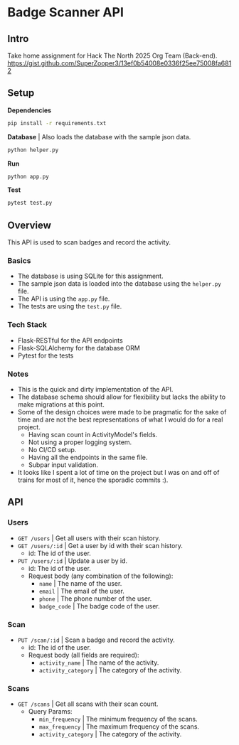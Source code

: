 # Badge Scanner API

## Intro

Take home assignment for Hack The North 2025 Org Team (Back-end).
https://gist.github.com/SuperZooper3/13ef0b54008e0336f25ee75008fa6812

## Setup

**Dependencies**

```bash
pip install -r requirements.txt
```

**Database** | Also loads the database with the sample json data.

```bash
python helper.py
```

**Run**

```bash
python app.py
```

**Test**

```bash
pytest test.py
```

## Overview

This API is used to scan badges and record the activity.

### Basics

- The database is using SQLite for this assignment.
- The sample json data is loaded into the database using the `helper.py` file.
- The API is using the `app.py` file.
- The tests are using the `test.py` file.

### Tech Stack

- Flask-RESTful for the API endpoints
- Flask-SQLAlchemy for the database ORM
- Pytest for the tests

### Notes

- This is the quick and dirty implementation of the API.
- The database schema should allow for flexibility but lacks the ability to make migrations at this point.
- Some of the design choices were made to be pragmatic for the sake of time and are not the best representations of what I would do for a real project.
  - Having scan count in ActivityModel's fields.
  - Not using a proper logging system.
  - No CI/CD setup.
  - Having all the endpoints in the same file.
  - Subpar input validation.
- It looks like I spent a lot of time on the project but I was on and off of trains for most of it, hence the sporadic commits :).

## API

### Users

- `GET /users` | Get all users with their scan history.
- `GET /users/:id` | Get a user by id with their scan history.
  - id: The id of the user.
- `PUT /users/:id` | Update a user by id.
  - id: The id of the user.
  - Request body (any combination of the following):
    - `name` | The name of the user.
    - `email` | The email of the user.
    - `phone` | The phone number of the user.
    - `badge_code` | The badge code of the user.

### Scan

- `PUT /scan/:id` | Scan a badge and record the activity.
  - id: The id of the user.
  - Request body (all fields are required):
    - `activity_name` | The name of the activity.
    - `activity_category` | The category of the activity.

### Scans

- `GET /scans` | Get all scans with their scan count.
  - Query Params:
    - `min_frequency` | The minimum frequency of the scans.
    - `max_frequency` | The maximum frequency of the scans.
    - `activity_category` | The category of the activity.
